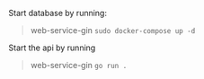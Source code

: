 Start database by running:
>web-service-gin `sudo docker-compose up -d`

Start the api by running
>web-service-gin `go run .`
